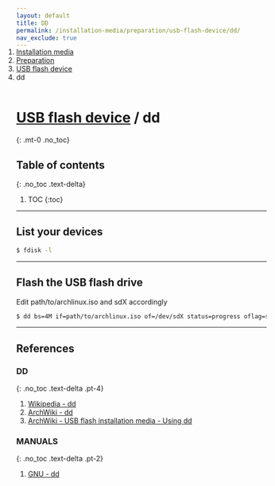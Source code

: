 ```yaml
---
layout: default
title: DD
permalink: /installation-media/preparation/usb-flash-device/dd/
nav_exclude: true
---
```


<ol class="breadcrumb-nav-list" style="padding-left:0; position:relative; top:-17px;">
    <li class="breadcrumb-nav-list-item"><a href="https://chaosdynamix.github.io/Andromeda/installation-media/">Installation media</a></li>
    <li class="breadcrumb-nav-list-item"><a href="https://chaosdynamix.github.io/Andromeda/installation-media/preparation/">Preparation</a></li>
    <li class="breadcrumb-nav-list-item"><a href="https://chaosdynamix.github.io/Andromeda/installation-media/preparation/usb-flash-device/">USB flash device</a></li>
    <li class="breadcrumb-nav-list-item"><span>dd</span></li>
</ol>

# [USB flash device](/Andromeda/installation-media/preparation/usb-flash-device/) / dd
{: .mt-0 .no_toc}

## Table of contents
{: .no_toc .text-delta}

1. TOC
{:toc}

---

## List your devices

```bash
$ fdisk -l
```

---

## Flash the USB flash drive

Edit path/to/archlinux.iso and sdX accordingly

```bash
$ dd bs=4M if=path/to/archlinux.iso of=/dev/sdX status=progress oflag=sync
```

---

## References

### DD
{: .no_toc .text-delta .pt-4}

1. [Wikipedia - dd](https://en.wikipedia.org/wiki/Dd_(Unix))
1. [ArchWiki - dd](https://wiki.archlinux.org/index.php/Dd)
1. [ArchWiki - USB flash installation media - Using dd](https://wiki.archlinux.org/index.php/USB_flash_installation_media#Using_dd)


### MANUALS
{: .no_toc .text-delta .pt-2}

1. [GNU - dd](https://www.gnu.org/software/coreutils/manual/html_node/dd-invocation.html#dd-invocation)

